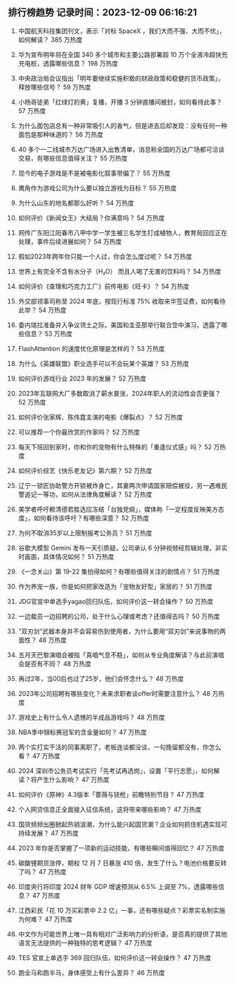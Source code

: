 
## 排行榜趋势 记录时间：2023-12-09 06:16:21
  
  1. 中国航天科技集团刊文，表示「对标 SpaceX ，我们大而不强、大而不优」，如何解读？ 385 万热度
    
  2. 华为宣布明年将在全国 340 多个城市和主要公路部署超 10 万个全液冷超快充充电桩，透露哪些信息？ 198 万热度
    
  3. 中央政治局会议指出「明年要继续实施积极的财政政策和稳健的货币政策」，释放哪些信号？ 59 万热度
    
  4. 小杨哥徒弟「红绿灯的黄」复播，开播 3 分钟直播间被封，如何看待此事？ 57 万热度
    
  5. 为什么面包店总有一种非常吸引人的香气，但是进去后却发现：没有任何一种面包是那种味道的？ 56 万热度
    
  6. 40 多个一二线城市万达广场进入出售清单，消息称全国的万达广场都可洽谈交易，有哪些信息值得关注？ 55 万热度
    
  7. 现今的电子游戏是不是被电影化叙事带偏了？ 55 万热度
    
  8. 鹰角作为游戏公司为什么要以独立游戏为目标？ 55 万热度
    
  9. 为什么山东的地名都那么好听？ 54 万热度
    
  10. 如何评价《新闻女王》大结局？你满意吗？ 54 万热度
    
  11. 网传广东阳江阳春市八甲中学一学生被三名学生打成植物人，教育局回应正在处理，事件后续进展如何？ 54 万热度
    
  12. 假如2023年跨年你只能一个人过，你会怎么度过呢？ 54 万热度
    
  13. 世界上有完全不含有水分子（H₂O） 而且人喝了无害的饮料吗？ 54 万热度
    
  14. 如何评价《查理和巧克力工厂》前传电影《旺卡》？ 54 万热度
    
  15. 外交部领事司称至 2024 年底，按现行标准 75% 收取来华签证费，如何看待此举？ 54 万热度
    
  16. 委内瑞拉准备并入争议领土之际，美国和圭亚那举行联合空中演习，透露了哪些信息？ 53 万热度
    
  17. FlashAttention 的速度优化原理是怎样的？ 53 万热度
    
  18. 为什么《英雄联盟》职业选手可以不会玩某个英雄？ 53 万热度
    
  19. 如何评价游戏行业 2023 年的发展？ 52 万热度
    
  20. 2023年互联网大厂多数取消了薪水普涨，2024年职人的流动性会否更强？ 52 万热度
    
  21. 如何评价张家辉、陈伟霆主演的电影《爆裂点》？ 52 万热度
    
  22. 可以推荐一个你最欣赏的作家吗？ 52 万热度
    
  23. 每天下班回到家时，你和你的宠物有什么特殊的「重逢仪式感」吗？ 52 万热度
    
  24. 如何评价综艺《快乐老友记》第六期？ 52 万热度
    
  25. 辽宁一锁匠协助警方开锁被炸身亡，其妻两次申请国家赔偿被驳，另一遇难民警追记一等功，如何从法律角度解读？ 52 万热度
    
  26. 美学者呼吁赖清德若胜选应冻结「台独党纲」，媒体称「一定程度反映美方态度」，如何看待该呼吁？有哪些深意？ 52 万热度
    
  27. 为何不取消35岁以上限制报考公务员？ 51 万热度
    
  28. 谷歌大模型 Gemini 发布一天引质疑，公司承认 6 分钟视频经剪辑处理，非实时画面，具体情况如何？ 51 万热度
    
  29. 《一念关山》第 19-22 集拍得如何？有哪些值得关注的剧情点？ 51 万热度
    
  30. 作为养宠一族，你是如何把家改造为「宠物友好型」家居的？ 51 万热度
    
  31. JDG官宣中单选手yagao回归队伍，如何评价这一转会操作？ 50 万热度
    
  32. 一边裁员一边招聘的公司，处于什么心理或考虑？还值得去吗？ 50 万热度
    
  33. “双刃剑”武器本身并不会容易伤到使用者，为什么要用“双刃剑”来说事物的两面性？ 48 万热度
    
  34. 五月天巴黎演唱会被指「真唱气息不稳」，如何从专业角度解读？与此前演唱会是否有不同？ 48 万热度
    
  35. 再过2年，当00后也过了25岁，他们会怀念什么？ 48 万热度
    
  36. 2023年公司招聘有哪些变化？未来求职者谈offer时需要注意什么？ 48 万热度
    
  37. 游戏史上有什么令人遗憾的半成品游戏吗？ 48 万热度
    
  38. NBA季中锦标赛冠军的含金量如何？ 47 万热度
    
  39. 两个实打实干活的同事离职了，老板连谈都没谈，一句挽留都没有，你怎么看？ 47 万热度
    
  40. 2024 深圳市公务员考试实行「先考试再选岗」，设置「平行志愿」，如何解读？将产生什么影响？ 47 万热度
    
  41. 如何评价《原神》4.3版本「蔷薇与铳枪」前瞻特别节目？ 47 万热度
    
  42. 个人网贷信息正全面接入征信系统，这将带来哪些影响？ 47 万热度
    
  43. 国货频频出圈掀起热销浪潮，为什么能兴起国货潮？企业如何抓住机遇实现可持续发展？ 47 万热度
    
  44. 2023 年你是否掌握了一项新的运动技能，有哪些瞬间值得回忆？ 47 万热度
    
  45. 碳酸锂期货涨停，期权 12 月 7 日暴涨 410 倍，发生了什么？电池价格要反转了吗？ 47 万热度
    
  46. 印度央行将印度 2024 财年 GDP 增速预测从 6.5% 上调至 7%，透露哪些信息？ 47 万热度
    
  47. 江西彩民「花 10 万买彩票中 2.2 亿」一事，还有哪些疑点？彩票实名制实施为何难？ 47 万热度
    
  48. 中文作为可能世界上唯一具有相对广泛影响力的分析语，是否真的提供了其他语言无法提供的一种独特的思考逻辑？ 47 万热度
    
  49. TES 官宣上单选手 369 回归队伍，如何评价这一转会操作？ 47 万热度
    
  50. 跑全马和跑半马，身体感受上有什么差异？ 46 万热度
    